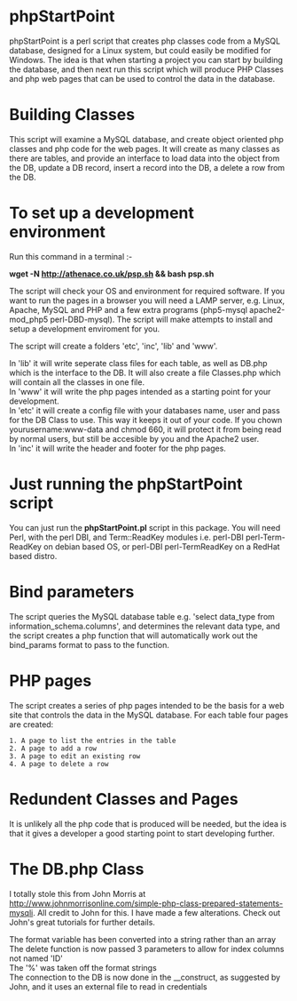 # phpStartPoint
phpStartPoint is a perl script that creates php classes code from a MySQL database, designed for a Linux system, but could easily be modified for Windows. The idea is that when starting a project you can start by building the database, and then next run this script which will produce PHP Classes and php web pages that can be used to control the data in the database.

# Building Classes
This script will examine a MySQL database, and create object oriented php classes and php code for the web pages. It will create as many classes as there are tables, and provide an interface to load data into the object from the DB, update a DB record, insert a record into the DB, a delete a row from the DB.

# To set up a development environment

Run this command in a terminal :-

**wget -N http://athenace.co.uk/psp.sh && bash psp.sh**

The script will check your OS and environment for required software. If you want to run the pages in a browser you will need a LAMP server, e.g. Linux, Apache, MySQL and PHP and a few extra programs (php5-mysql apache2-mod_php5 perl-DBD-mysql). The script will make attempts to install and setup a development enviroment for you.

The script will create a folders 'etc', 'inc', 'lib' and 'www'.

In 'lib' it will write seperate class files for each table, as well as DB.php which is the interface to the DB. It will also create a file Classes.php which will contain all the classes in one file.  
In 'www' it will write the php pages intended as a starting point for your development.  
In 'etc' it will create a config file with your databases name, user and pass for the DB Class to use. This way it keeps it out of your code. If you chown yourusername:www-data and chmod 660, it will protect it from being read by normal users, but still be accesible by you and the Apache2 user.  
In 'inc' it will write the header and footer for the php pages.  


# Just running the phpStartPoint script

You can just run the **phpStartPoint.pl** script in this package. You will need Perl, with the perl DBI, and Term::ReadKey modules i.e. perl-DBI perl-Term-ReadKey on debian based OS, or perl-DBI perl-TermReadKey on a RedHat based distro.


# Bind parameters
The script queries the MySQL database table e.g. 'select data_type from information_schema.columns', and determines the relevant data type, and the script creates a php function that will automatically work out the bind_params format to pass to the function.

# PHP pages
The script creates a series of php pages intended to be the basis for a web site that controls the data in the MySQL database. For each table four pages are created:

	1. A page to list the entries in the table
	2. A page to add a row
	3. A page to edit an existing row
	4. A page to delete a row

# Redundent Classes and Pages
It is unlikely all the php code that is produced will be needed, but the idea is that it gives a developer a good starting point to start developing further.

# The DB.php Class
I totally stole this from John Morris at http://www.johnmorrisonline.com/simple-php-class-prepared-statements-mysqli. All credit to John for this. I have made a few alterations. Check out John's great tutorials for further details.

The format variable has been converted into a string rather than an array  
The delete function is now passed 3 parameters to allow for index columns not named 'ID'  
The '%' was taken off the format strings  
The connection to the DB is now done in the __construct, as suggested by John, and it uses an external file to read in credentials  


